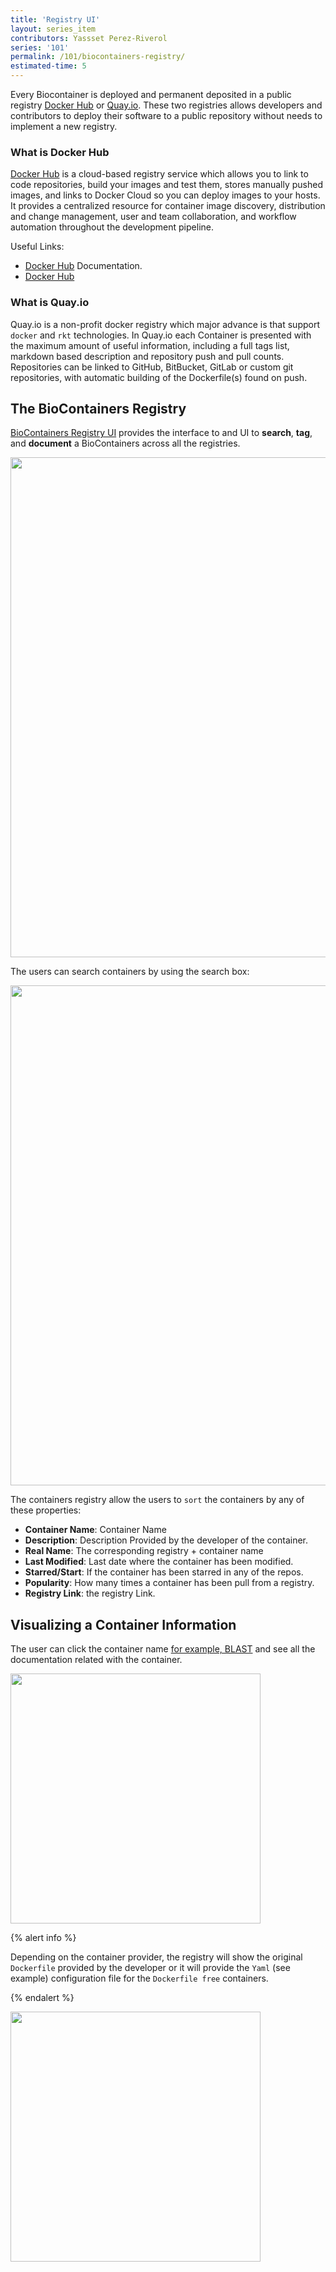 ```yaml
---
title: 'Registry UI'
layout: series_item
contributors: Yassset Perez-Riverol
series: '101'
permalink: /101/biocontainers-registry/
estimated-time: 5
---
```


Every Biocontainer is deployed and permanent deposited in a public registry [Docker Hub](http://hub.docker.com) or [Quay.io](quay.io). These two registries allows developers and contributors 
to deploy their software to a public repository without needs to implement a new registry. 

### What is Docker Hub 

[Docker Hub](https://docs.docker.com/docker-hub/) is a cloud-based registry service which allows you to link to code repositories, build your images and test them, stores manually pushed images,
and links to Docker Cloud so you can deploy images to your hosts. It provides a centralized resource for container image discovery, distribution and change management,
user and team collaboration, and workflow automation throughout the development pipeline.
 
Useful Links: 

- [Docker Hub](https://docs.docker.com/docker-hub/) Documentation. 
- [Docker Hub](https://hub.docker.com/)
  
### What is Quay.io 


Quay.io is a non-profit docker registry which major advance is that support `docker` and `rkt` technologies. In Quay.io each Container is presented with the maximum amount of useful information, including a full tags list, markdown based 
description and repository push and pull counts. Repositories can be linked to GitHub, BitBucket, GitLab or custom git repositories, with automatic building of the Dockerfile(s) found on push.


## The BioContainers Registry

[BioContainers Registry UI](http://biocontainers.pro/registry/) provides the interface to and UI to **search**, **tag**, and **document** a BioContainers across all the registries.

 
<img class="splashIcon" src="{{ site.baseurl}}/img/series/101/registry.png" width="800px">      

The users can search containers by using the search box: 


<img class="splashIcon" src="{{ site.baseurl}}/img/series/101/search.png" width="800px">  


                                                                                                                                                 
The containers registry allow the users to `sort` the containers by any of these properties: 
  
- **Container Name**: Container Name  
- **Description**: Description Provided by the developer of the container.  
- **Real Name**: The corresponding registry + container name 
- **Last Modified**: Last date where the container has been modified.
- **Starred/Start**: If the container has been starred in any of the repos. 
- **Popularity**: How many times a container has been pull from a registry. 
- **Registry Link**: the registry Link. 

## Visualizing a Container Information

The user can click the container name [for example, BLAST](/101/running-example/) and see all the documentation related with the container. 

<img class="splashIcon" src="{{ site.baseurl}}/img/series/101/blast.png" width="400px">  

{% alert info %}
 
Depending on the container provider, the registry will show the original `Dockerfile` provided by the developer or it will provide the `Yaml` (see example) configuration file for the `Dockerfile free`
containers. 

{% endalert %} 

<img class="splashIcon" src="{{ site.baseurl}}/img/series/101/bedtools.png" width="400px">  

                                                                                                                                                                                                                                                                                                                       
